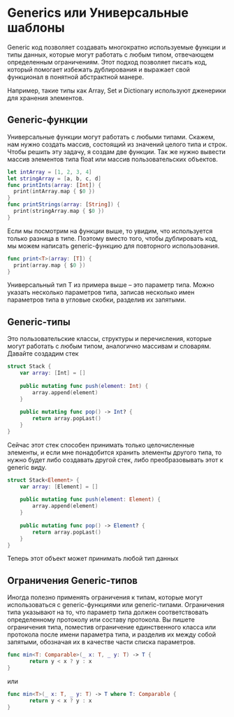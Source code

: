 # Generics или Универсальные шаблоны

Generic код позволяет создавать многократно используемые функции и типы данных, которые могут работать с любым типом, отвечающем определенным ограничениям. Этот подход позволяет писать код, который помогает избежать дублирования и выражает свой функционал в понятной абстрактной манере. 

Например, такие типы как Array, Set и Dictionary используют дженерики для хранения элементов.

## Generic-функции
Универсальные функции могут работать с любыми типами.
Скажем, нам нужно создать массив, состоящий из значений целого типа и строк. Чтобы решить эту задачу, я создам две функции. Так же нужно вывести массив элементов типа float или массив пользовательских объектов. 

```swift
let intArray = [1, 2, 3, 4]
let stringArray = [a, b, c, d]
func printInts(array: [Int]) {
  print(intArray.map { $0 })
}
func printStrings(array: [String]) {
  print(stringArray.map { $0 })
}
```

Если мы посмотрим на функции выше, то увидим, что используется только разница в типе. Поэтому вместо того, чтобы дублировать код, мы можем написать generic-функцию для повторного использования.

```swift
func print<T>(array: [T]) {
  print(array.map { $0 })
}
```
Универсальный тип Т из примера выше – это параметр типа. Можно указать несколько параметров типа, записав несколько имен параметров типа в угловые скобки, разделив их запятыми.

## Generic-типы
Это пользовательские классы, структуры и перечисления, которые могут работать с любым типом, аналогично массивам и словарям.
Давайте создадим стек
```swift
struct Stack {
    var array: [Int] = []
    
    public mutating func push(element: Int) {
        array.append(element)
    }
    
    public mutating func pop() -> Int? {
        return array.popLast()
    }
}
```
Сейчас этот стек способен принимать только целочисленные элементы, и если мне понадобится хранить элементы другого типа, то нужно будет либо создавать другой стек, либо преобразовывать этот к generic виду.
```swift
struct Stack<Element> {
    var array: [Element] = []
    
    public mutating func push(element: Element) {
        array.append(element)
    }
    
    public mutating func pop() -> Element? {
        return array.popLast()
    }
}
```

Теперь этот объект может принимать любой тип данных

## Ограничения Generic-типов
Иногда полезно применять ограничения к типам, которые могут использоваться с generic-функциями или generic-типами. Ограничения типа указывают на то, что параметр типа должен соответствовать определенному протоколу или составу протокола.
Вы пишете ограничения типа, поместив ограничение единственного класса или протокола после имени параметра типа, и разделив их между собой запятыми, обозначая их в качестве части списка параметров.
```swift
func min<T: Comparable>(_ x: T, _ y: T) -> T {
       return y < x ? y : x
}
```
или
```swift
func min<T>(_ x: T, _ y: T) -> T where T: Comparable {
       return y < x ? y : x
}
```

